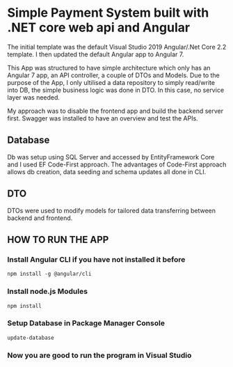 # Simple Payment System built with .NET core web api and Angular

The initial template was the default Visual Studio 2019 Angular/.Net Core 2.2 template. 
I then updated the default Angular app to Angular 7.

This App was structured to have simple architecture which only has an Angular 7 app, an API controller, a couple of DTOs and Models.
Due to the purpose of the App, I only ultilised a data repository to simply read/write into DB, the simple business logic was done in DTO.
In this case, no service layer was needed. 

My approach was to disable the frontend app and build the backend server first. Swagger was installed to have an overview and test the APIs.

## Database
Db was setup using SQL Server and accessed by EntityFramework Core and I used EF Code-First approach.
The advantages of Code-First approach allows db creation, data seeding and schema updates all done in CLI.

## DTO
DTOs were used to modify models for tailored data transferring between backend and frontend.


## HOW TO RUN THE APP

### Install Angular CLI if you have not installed it before
`npm install -g @angular/cli`
### Install node.js Modules
`npm install`
### Setup Database in Package Manager Console
`update-database`

### Now you are good to run the program in Visual Studio